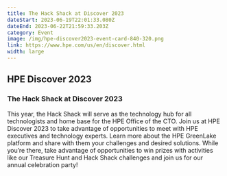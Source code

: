 ```yaml
---
title: The Hack Shack at Discover 2023
dateStart: 2023-06-19T22:01:33.080Z
dateEnd: 2023-06-22T21:59:33.203Z
category: Event
image: /img/hpe-discover2023-event-card-840-320.png
link: https://www.hpe.com/us/en/discover.html
width: large
---
```

## HPE Discover 2023
### The Hack Shack at Discover 2023

This year, the Hack Shack will serve as the technology hub for all technologists and home base for the HPE Office of the CTO. Join us at HPE Discover 2023 to take advantage of opportunities to meet with HPE executives and technology experts. Learn more about the HPE GreenLake platform and share with them your challenges and desired solutions. While you’re there, take advantage of opportunities to win prizes with activities like our Treasure Hunt and Hack Shack challenges and join us for our annual celebration party!
